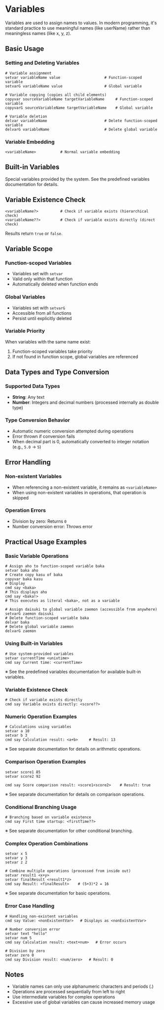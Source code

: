 # Variables
Variables are used to assign names to values.
In modern programming, it's standard practice to use meaningful names (like userName) rather than meaningless names (like x, y, z).

## Basic Usage

### Setting and Deleting Variables
```
# Variable assignment
setvar variableName value                    # Function-scoped variable
setvarG variableName value                   # Global variable

# Variable copying (copies all child elements)
copyvar sourceVariableName targetVariableName     # Function-scoped variable
copyvarG sourceVariableName targetVariableName    # Global variable

# Variable deletion
delvar variableName                          # Delete function-scoped variable
delvarG variableName                         # Delete global variable
```

### Variable Embedding
```
<variableName>           # Normal variable embedding
```

## Built-in Variables
Special variables provided by the system. See the predefined variables documentation for details.

## Variable Existence Check
```
<variableName?>          # Check if variable exists (hierarchical check)
<variableName??>         # Check if variable exists directly (direct check)
```

Results return `true` or `false`.

## Variable Scope

### Function-scoped Variables
- Variables set with `setvar`
- Valid only within that function
- Automatically deleted when function ends

### Global Variables
- Variables set with `setvarG`
- Accessible from all functions
- Persist until explicitly deleted

### Variable Priority
When variables with the same name exist:
1. Function-scoped variables take priority
2. If not found in function scope, global variables are referenced

## Data Types and Type Conversion

### Supported Data Types
- **String**: Any text
- **Number**: Integers and decimal numbers (processed internally as double type)

### Type Conversion Behavior
- Automatic numeric conversion attempted during operations
- Error thrown if conversion fails
- When decimal part is 0, automatically converted to integer notation (e.g., `5.0` → `5`)

## Error Handling

### Non-existent Variables
- When referencing a non-existent variable, it remains as `<variableName>`
- When using non-existent variables in operations, that operation is skipped

### Operation Errors
- Division by zero: Returns `0`
- Number conversion error: Throws error

## Practical Usage Examples

### Basic Variable Operations
```
# Assign aho to function-scoped variable baka
setvar baka aho
# Create copy kasu of baka
copyvar baka kasu
# Display
cmd say <baka>
# This displays aho
cmd say <baka!>
# This executes as literal <baka>, not as a variable

# Assign daisuki to global variable zaemon (accessible from anywhere)
setvarG zaemon daisuki
# Delete function-scoped variable baka
delvar baka
# Delete global variable zaemon
delvarG zaemon
```

### Using Built-in Variables
```
# Use system-provided variables
setvar currentTime <unixtime>
cmd say Current time: <currentTime>
```

※ See the predefined variables documentation for available built-in variables.

### Variable Existence Check
```
# Check if variable exists directly
cmd say Variable exists directly: <score??>
```

### Numeric Operation Examples
```
# Calculations using variables
setvar a 10
setvar b 3
cmd say Calculation result: <a+b>     # Result: 13
```

※ See separate documentation for details on arithmetic operations.

### Comparison Operation Examples
```
setvar score1 85
setvar score2 92

cmd say Score comparison result: <score1<score2>    # Result: true
```

※ See separate documentation for details on comparison operations.

### Conditional Branching Usage
```
# Branching based on variable existence
cmd say First time startup: <firstTime??>
```

※ See separate documentation for other conditional branching.

### Complex Operation Combinations
```
setvar x 5
setvar y 3
setvar z 2

# Combine multiple operations (processed from inside out)
setvar result1 <x+y>
setvar finalResult <result1*z>
cmd say Result: <finalResult>    # (5+3)*2 = 16
```

※ See separate documentation for basic operations.

### Error Case Handling
```
# Handling non-existent variables
cmd say Value: <nonExistentVar>   # Displays as <nonExistentVar>

# Number conversion error
setvar text "hello"
setvar num 5
cmd say Calculation result: <text+num>   # Error occurs

# Division by zero
setvar zero 0
cmd say Division result: <num/zero>   # Result: 0
```

## Notes
- Variable names can only use alphanumeric characters and periods (.)
- Operations are processed sequentially from left to right
- Use intermediate variables for complex operations
- Excessive use of global variables can cause increased memory usage